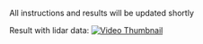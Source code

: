 All instructions and results will be updated shortly

Result with lidar data:
[![Video Thumbnail](https://img.youtube.com/vi/B1l96t4fhEQ/0.jpg)](https://www.youtube.com/watch?v=B1l96t4fhEQ)

